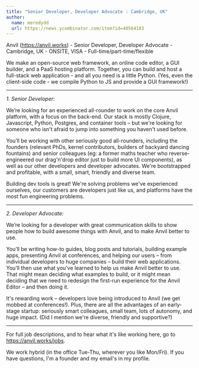 ```yaml
---
title: "Senior Developer, Developer Advocate : Cambridge, UK"
author:
  name: meredydd
  url: https://news.ycombinator.com/item?id=40564183
---
```

Anvil (<a href="https:&#x2F;&#x2F;anvil.works" rel="nofollow">https:&#x2F;&#x2F;anvil.works</a>) - Senior Developer, Developer Advocate - Cambridge, UK - ONSITE, VISA - Full-time&#x2F;part-time&#x2F;flexible

We make an open-source web framework, an online code editor, a GUI builder, and a PaaS hosting platform. Together, you can build and host a full-stack web application - and all you need is a little Python. (Yes, even the client-side code - we compile Python to JS and provide a GUI framework!)

---

<i>1. Senior Developer:</i>

We’re looking for an experienced all-rounder to work on the core Anvil platform, with a focus on the back-end. Our stack is mostly Clojure, Javascript, Python, Postgres, and container tools – but we&#x27;re looking for someone who isn&#x27;t afraid to jump into something you haven&#x27;t used before.

You’ll be working with other seriously good all-rounders, including the founders (relevant PhDs, kernel contributors, builders of backyard dancing fountains) and senior colleagues (eg: a former maths teacher who reverse-engineered our drag&#x27;n&#x27;drop editor just to build more UI components), as well as our other developers and developer advocates. We&#x27;re bootstrapped and profitable, with a small, smart, friendly and diverse team.

Building dev tools is great! We&#x27;re solving problems we&#x27;ve experienced ourselves, our customers are developers just like us, and platforms have the most fun engineering problems.

---

<i>2. Developer Advocate:</i>

We’re looking for a developer with great communication skills to show people how to build awesome things with Anvil, and to make Anvil better to use.

You’ll be writing how-to guides, blog posts and tutorials, building example apps, presenting Anvil at conferences, and helping our users – from individual developers to huge companies – build their web applications. You’ll then use what you’ve learned to help us make Anvil better to use. That might mean deciding what examples to build, or it might mean deciding that we need to redesign the first-run experience for the Anvil Editor – and then doing it.

It&#x27;s rewarding work – developers love being introduced to Anvil (we get mobbed at conferences!). Plus, there are all the advantages of an early-stage startup: seriously smart colleagues, small team, lots of autonomy, and huge impact. (Did I mention we&#x27;re diverse, friendly and supportive?)

---

For full job descriptions, and to hear what it&#x27;s like working here, go to <a href="https:&#x2F;&#x2F;anvil.works&#x2F;jobs" rel="nofollow">https:&#x2F;&#x2F;anvil.works&#x2F;jobs</a>.

We work hybrid (in the office Tue-Thu, wherever you like Mon&#x2F;Fri). If you have questions, I&#x27;m a founder and my email&#x27;s in my profile.
